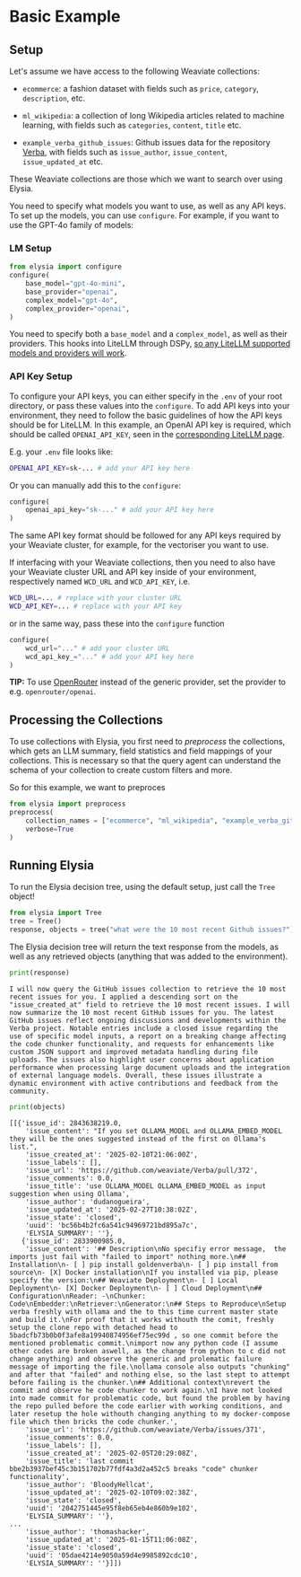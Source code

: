 # Basic Example

## Setup

Let's assume we have access to the following Weaviate collections:

- `ecommerce`: a fashion dataset with fields such as `price`, `category`, `description`, etc.

- `ml_wikipedia`: a collection of long Wikipedia articles related to machine learning, with fields such as `categories`, `content`, `title` etc.

- `example_verba_github_issues`: Github issues data for the repository [Verba](https://github.com/weaviate/Verba), with fields such as `issue_author`, `issue_content`, `issue_updated_at` etc.

These Weaviate collections are those which we want to search over using Elysia.

You need to specify what models you want to use, as well as any API keys. To set up the models, you can use `configure`. For example, if you want to use the GPT-4o family of models:

### LM Setup

```python
from elysia import configure
configure(
    base_model="gpt-4o-mini",
    base_provider="openai",
    complex_model="gpt-4o",
    complex_provider="openai",
)
```
You need to specify both a `base_model` and a `complex_model`, as well as their providers. This hooks into LiteLLM through DSPy, [so any LiteLLM supported models and providers will work](https://docs.litellm.ai/docs/providers).

### API Key Setup

To configure your API keys, you can either specify in the `.env` of your root directory, or pass these values into the `configure`. To add API keys into your environment, they need to follow the basic guidelines of how the API keys should be for LiteLLM. In this example, an OpenAI API key is required, which should be called `OPENAI_API_KEY`, seen in the [corresponding LiteLLM page](https://docs.litellm.ai/docs/providers/openai).

E.g. your `.env` file looks like:
```bash
OPENAI_API_KEY=sk-... # add your API key here
```

Or you can manually add this to the `configure`:
```python
configure(
    openai_api_key="sk-..." # add your API key here
)
```
The same API key format should be followed for any API keys required by your Weaviate cluster, for example, for the vectoriser you want to use.

If interfacing with your Weaviate collections, then you need to also have your Weaviate cluster URL and API key inside of your environment, respectively named `WCD_URL` and `WCD_API_KEY`, i.e.
```bash
WCD_URL=... # replace with your cluster URL
WCD_API_KEY=... # replace with your API key
```
or in the same way, pass these into the `configure` function
```python
configure(
    wcd_url="..." # add your cluster URL
    wcd_api_key_="..." # add your API key here
)
```


**TIP:** To use [OpenRouter](https://openrouter.ai/) instead of the generic provider, set the provider to e.g. `openrouter/openai`.


## Processing the Collections

To use collections with Elysia, you first need to *preprocess* the collections, which gets an LLM summary, field statistics and field mappings of your collections. This is necessary so that the query agent can understand the schema of your collection to create custom filters and more.

So for this example, we want to preproces
```python
from elysia import preprocess
preprocess(
    collection_names = ["ecommerce", "ml_wikipedia", "example_verba_github_issues"],
    verbose=True
)
```
 
## Running Elysia

To run the Elysia decision tree, using the default setup, just call the `Tree` object!

```python
from elysia import Tree
tree = Tree()
response, objects = tree("what were the 10 most recent Github issues?")
```

The Elysia decision tree will return the text response from the models, as well as any retrieved objects (anything that was added to the environment).

```python
print(response)
```
```
I will now query the GitHub issues collection to retrieve the 10 most recent issues for you. I applied a descending sort on the "issue_created_at" field to retrieve the 10 most recent issues. I will now summarize the 10 most recent GitHub issues for you. The latest GitHub issues reflect ongoing discussions and developments within the Verba project. Notable entries include a closed issue regarding the use of specific model inputs, a report on a breaking change affecting the code chunker functionality, and requests for enhancements like custom JSON support and improved metadata handling during file uploads. The issues also highlight user concerns about application performance when processing large document uploads and the integration of external language models. Overall, these issues illustrate a dynamic environment with active contributions and feedback from the community.
```
```python
print(objects)
```
```
[[{'issue_id': 2843638219.0,
    'issue_content': "If you set OLLAMA_MODEL and OLLAMA_EMBED_MODEL they will be the ones suggested instead of the first on Ollama's list.",
    'issue_created_at': '2025-02-10T21:06:00Z',
    'issue_labels': [],
    'issue_url': 'https://github.com/weaviate/Verba/pull/372',
    'issue_comments': 0.0,
    'issue_title': 'use OLLAMA_MODEL OLLAMA_EMBED_MODEL as input suggestion when using Ollama',
    'issue_author': 'dudanogueira',
    'issue_updated_at': '2025-02-27T10:38:02Z',
    'issue_state': 'closed',
    'uuid': 'bc56b4b2fc6a541c94969721bd895a7c',
    'ELYSIA_SUMMARY': ''},
   {'issue_id': 2833900985.0,
    'issue_content': '## Description\nNo specifiy error message,  the imports just fail with "failed to import" nothing more.\n## Installation\n- [ ] pip install goldenverba\n- [ ] pip install from source\n- [X] Docker installation\nIf you installed via pip, please specify the version:\n## Weaviate Deployment\n- [ ] Local Deployment\n- [X] Docker Deployment\n- [ ] Cloud Deployment\n## Configuration\nReader: -\nChunker: Code\nEmbedder:\nRetriever:\nGenerator:\n## Steps to Reproduce\nSetup verba freshly with ollama and the to this time current master state and build it.\nFor proof that it works withouth the comit, freshly setup the clone repo with detached head to 5badcfb73b0b0f3afe8a19940874956ef75ec99d , so one commit before the mentioned problematic commit.\nimport now any python code (I assume other codes are broken aswell, as the change from python to c did not change anything) and observe the generic and prolematic failure message of importing the file.\nollama console also outputs "chunking" and after that "failed" and nothing else, so the last stept to attempt before failing is the chunker.\n## Additional context\nrevert the commit and observe he code chunker to work again.\nI have not looked into made commit for problematic code, but found the problem by having the repo pulled before the code earlier with working conditions, and later resetup the hole withouth changing anything to my docker-compose file which then bricks the code chunker.',
    'issue_url': 'https://github.com/weaviate/Verba/issues/371',
    'issue_comments': 0.0,
    'issue_labels': [],
    'issue_created_at': '2025-02-05T20:29:08Z',
    'issue_title': 'last commit bbe2b3937bef45c3b151702b77fdf4a3d2a452c5 breaks "code" chunker functionality',
    'issue_author': 'BloodyHellcat',
    'issue_updated_at': '2025-02-10T09:02:38Z',
    'issue_state': 'closed',
    'uuid': '2042751445e95f8eb65eb4e860b9e102',
    'ELYSIA_SUMMARY': ''},
...
    'issue_author': 'thomashacker',
    'issue_updated_at': '2025-01-15T11:06:08Z',
    'issue_state': 'closed',
    'uuid': '05dae4214e9050a59d4e9985892cdc10',
    'ELYSIA_SUMMARY': ''}]])
```